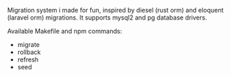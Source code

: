 Migration system i made for fun, inspired by diesel (rust orm) and eloquent (laravel orm) migrations. 
It supports mysql2 and pg database drivers.

Available Makefile and npm commands:
- migrate 
- rollback
- refresh
- seed